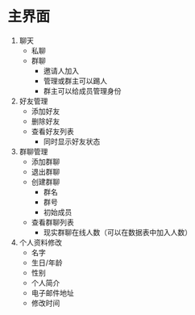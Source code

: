 # 主界面

1. 聊天
	- 私聊
	- 群聊
		- 邀请人加入
		- 管理或群主可以踢人
		- 群主可以给成员管理身份
2. 好友管理
	- 添加好友
	- 删除好友
	- 查看好友列表
		- 同时显示好友状态
3. 群聊管理
	- 添加群聊
	- 退出群聊
	- 创建群聊
		- 群名
		- 群号
		- 初始成员
	- 查看群聊列表
		- 现实群聊在线人数（可以在数据表中加入人数）
4. 个人资料修改
	- 名字
	- 生日/年龄
	- 性别
	- 个人简介
	- 电子邮件地址
	- 修改时间
